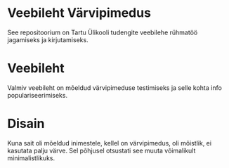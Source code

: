# Veebileht Värvipimedus

See repositoorium on Tartu Ülikooli tudengite veebilehe rühmatöö jagamiseks ja kirjutamiseks.

# Veebileht

Valmiv veebileht on mõeldud värvipimeduse testimiseks ja selle kohta info populariseerimiseks.

# Disain
Kuna sait oli mõeldud inimestele, kellel on värvipimedus, oli mõistlik, ei kasutata palju värve. Sel põhjusel otsustati see muuta võimalikult minimalistlikuks. 
